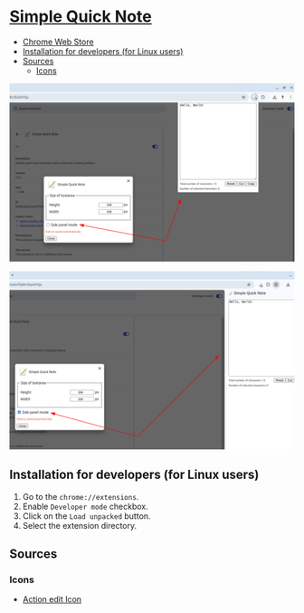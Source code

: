 # [Simple Quick Note](https://chromewebstore.google.com/detail/jiabjkckgapmaalmfbjdkcbkpiafnfga)

- [Chrome Web Store](https://chromewebstore.google.com/detail/jiabjkckgapmaalmfbjdkcbkpiafnfga)
- [Installation for developers (for Linux users)](#installation-for-developers-for-linux-users)
- [Sources](#sources)
    - [Icons](#icons)

![Simple Quick Note - Example: Popup mode](img/screenshots/1280x800/example-1.png)

![Simple Quick Note - Example: Side panel mode](img/screenshots/1280x800/example-2.png)

## Installation for developers (for Linux users)

1. Go to the `chrome://extensions`.
2. Enable `Developer mode` checkbox.
3. Click on the `Load unpacked` button.
4. Select the extension directory.

## Sources

### Icons

- [Action edit Icon](https://iconarchive.com/show/crystal-clear-icons-by-everaldo/action-edit-icon.html)
